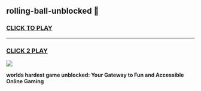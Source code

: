 
## rolling-ball-unblocked 👋
<h3>
<a href="https://premium.freeplayer.one?title=rolling-ball-unblocked&ref=14F">CLICK TO PLAY</a></h3>
<hr>

<h3>
<a href="https://premium.freeplayer.one?title=rolling-ball-unblocked&ref=14F">CLICK 2 PLAY</a>
  
</h3>

<a href="https://premium.freeplayer.one?title=rolling-ball-unblocked&ref=12F/"><img src="https://clearcache.store/games.png"></a>


**worlds hardest game unblocked: Your Gateway to Fun and Accessible Online Gaming**
